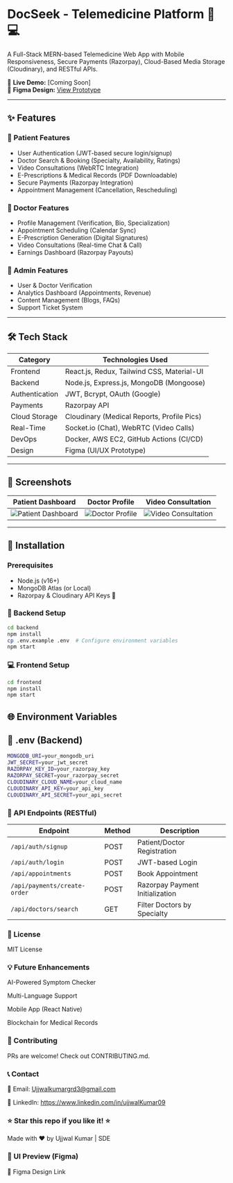 # DocSeek - Telemedicine Platform 🏥💻

A Full-Stack MERN-based Telemedicine Web App with Mobile Responsiveness, Secure Payments (Razorpay), Cloud-Based Media Storage (Cloudinary), and RESTful APIs.

🚀 **Live Demo:** [Coming Soon]  
📱 **Figma Design:** [View Prototype](#)

---

## ✨ Features

### 🔹 Patient Features
- User Authentication (JWT-based secure login/signup)
- Doctor Search & Booking (Specialty, Availability, Ratings)
- Video Consultations (WebRTC Integration)
- E-Prescriptions & Medical Records (PDF Downloadable)
- Secure Payments (Razorpay Integration)
- Appointment Management (Cancellation, Rescheduling)

### 🔹 Doctor Features
- Profile Management (Verification, Bio, Specialization)
- Appointment Scheduling (Calendar Sync)
- E-Prescription Generation (Digital Signatures)
- Video Consultations (Real-time Chat & Call)
- Earnings Dashboard (Razorpay Payouts)

### 🔹 Admin Features
- User & Doctor Verification
- Analytics Dashboard (Appointments, Revenue)
- Content Management (Blogs, FAQs)
- Support Ticket System

---

## 🛠 Tech Stack

| Category       | Technologies Used                          |
|----------------|-------------------------------------------|
| Frontend       | React.js, Redux, Tailwind CSS, Material-UI |
| Backend        | Node.js, Express.js, MongoDB (Mongoose)  |
| Authentication | JWT, Bcrypt, OAuth (Google)                |
| Payments       | Razorpay API                              |
| Cloud Storage  | Cloudinary (Medical Reports, Profile Pics)|
| Real-Time      | Socket.io (Chat), WebRTC (Video Calls)    |
| DevOps         | Docker, AWS EC2, GitHub Actions (CI/CD)  |
| Design         | Figma (UI/UX Prototype)                    |

---

## 📸 Screenshots

| Patient Dashboard | Doctor Profile | Video Consultation |
|-------------------|----------------|--------------------|
| ![Patient Dashboard](path-to-image) | ![Doctor Profile](path-to-image) | ![Video Consultation](path-to-image) |

---

## 🚀 Installation

### Prerequisites
- Node.js (v16+)
- MongoDB Atlas (or Local)
- Razorpay & Cloudinary API Keys 🔑

### 🔧 Backend Setup
```bash
cd backend
npm install
cp .env.example .env  # Configure environment variables
npm start
```

### 💻  Frontend Setup
```bash
cd frontend
npm install
npm start
```

## 🌐 Environment Variables
## 📁 .env (Backend)
```bash
MONGODB_URI=your_mongodb_uri
JWT_SECRET=your_jwt_secret
RAZORPAY_KEY_ID=your_razorpay_key
RAZORPAY_SECRET=your_razorpay_secret
CLOUDINARY_CLOUD_NAME=your_cloud_name
CLOUDINARY_API_KEY=your_api_key
CLOUDINARY_API_SECRET=your_api_secret
```
### 🔌 API Endpoints (RESTful)
| Endpoint                     | Method | Description                     |
| ---------------------------- | ------ | ------------------------------- |
| `/api/auth/signup`           | POST   | Patient/Doctor Registration     |
| `/api/auth/login`            | POST   | JWT-based Login                 |
| `/api/appointments`          | POST   | Book Appointment                |
| `/api/payments/create-order` | POST   | Razorpay Payment Initialization |
| `/api/doctors/search`        | GET    | Filter Doctors by Specialty     |



### 📜 License
MIT License

### 💡 Future Enhancements
AI-Powered Symptom Checker

Multi-Language Support

Mobile App (React Native)

Blockchain for Medical Records

### 🤝 Contributing
PRs are welcome! Check out CONTRIBUTING.md.

### 📞 Contact
📧 Email: Ujjwalkumargrd3@gmail.com

🔗 LinkedIn: https://www.linkedin.com/in/ujjwalKumar09


### ⭐ Star this repo if you like it! ⭐


Made with ❤️ by Ujjwal Kumar | SDE

### 🎨 UI Preview (Figma)
🔗 Figma Design Link


